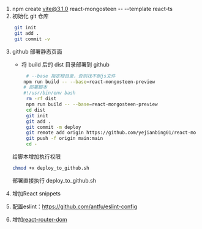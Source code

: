 1. npm create vite@3.1.0 react-mongosteen -- --template react-ts
2. 初始化 git 仓库

```sh
    git init
    git add .
    git commit -v
```

3. github 部署静态页面
   - 将 build 后的 dist 目录部署到 github
   ```sh
        # --base 指定根目录，否则找不到js文件
       npm run build -- --base=react-mongosteen-preview
       # 部署脚本
       #!/usr/bin/env bash
        rm -rf dist
        npm run build -- --base=react-mongosteen-preview
        cd dist
        git init
        git add .
        git commit -m deploy
        git remote add origin https://github.com/yejianbing01/react-mongosteen-preview.git
        git push -f origin main:main
        cd -
   ```
   给脚本增加执行权限
   ```sh
   chmod +x deploy_to_github.sh
   ```
   部署直接执行 deploy_to_github.sh

4. 增加React snippets

5. 配置eslint：https://github.com/antfu/eslint-config

6. 增加[react-router-dom](https://reactrouter.com/en/main/start/tutorial)